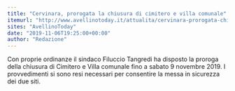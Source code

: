 ```yaml
---
title: "Cervinara, prorogata la chiusura di cimitero e villa comunale"
itemurl: "http://www.avellinotoday.it/attualita/cervinara-prorogata-chiusura-cimitero-villa-comunale.html"
sites: "AvellinoToday"
date: "2019-11-06T19:25:00+00:00"
author: "Redazione"
---
```


Con proprie ordinanze il sindaco Filuccio Tangredi ha disposto la proroga della chiusura di Cimitero e Villa comunale fino a sabato 9 novembre 2019.
I provvedimenti si sono resi necessari per consentire la messa in sicurezza dei due siti.
